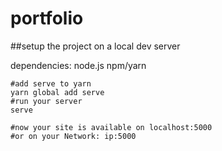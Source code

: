 # portfolio

##setup the project on a local dev server

dependencies:
node.js
npm/yarn
```
#add serve to yarn
yarn global add serve
#run your server
serve

#now your site is available on localhost:5000
#or on your Network: ip:5000
```